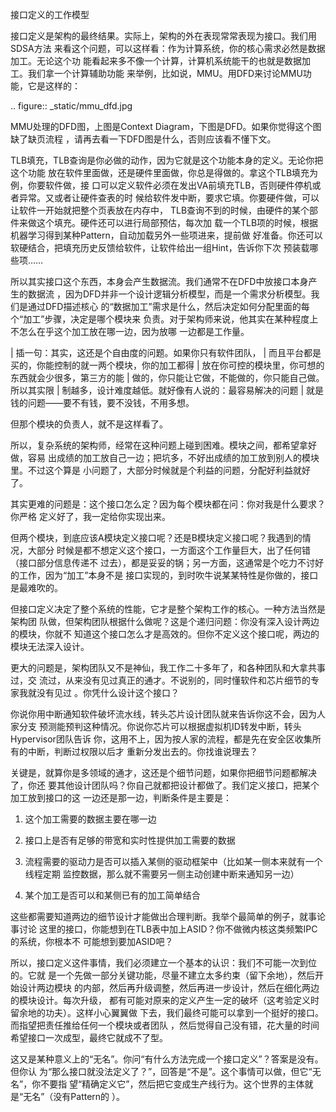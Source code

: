     
接口定义的工作模型

接口定义是架构的最终结果。实际上，架构的外在表现常常表现为接口。我们用SDSA方法
来看这个问题，可以这样看：作为计算系统，你的核心需求必然是数据加工。无论这个功
能看起来多不像一个计算，计算机系统能干的也就是数据加工。我们拿一个计算辅助功能
来举例，比如说，MMU。用DFD来讨论MMU功能，它是这样的：

  .. figure:: _static/mmu_dfd.jpg

MMU处理的DFD图，上图是Context Diagram，下图是DFD。如果你觉得这个图缺了缺页流程
，请再去看一下DFD图是什么，否则应该看不懂下文。

TLB填充，TLB查询是你必做的动作，因为它就是这个功能本身的定义。无论你把这个功能
放在软件里面做，还是硬件里面做，你总是得做的。拿这个TLB填充为例，你要软件做，接
口可以定义软件必须在发出VA前填充TLB，否则硬件停机或者异常。又或者让硬件查表的时
候给软件发中断，要求它填。你要硬件做，可以让软件一开始就把整个页表放在内存中，
TLB查询不到的时候，由硬件的某个部件来做这个填充。硬件还可以进行局部预估，每次加
载一个TLB项的时候，根据机器学习得到某种Pattern，自动加载另外一些项进来，提前做
好准备。你还可以软硬结合，把填充历史反馈给软件，让软件给出一组Hint，告诉你下次
预装载哪些项……

所以其实接口这个东西，本身会产生数据流。我们通常不在DFD中放接口本身产生的数据流
，因为DFD并非一个设计逻辑分析模型，而是一个需求分析模型。我们是通过DFD描述核心
的“数据加工”需求是什么，然后决定如何分配里面的每个“加工”步骤，决定是哪个模块来
负责。对于架构师来说，他其实在某种程度上不怎么在乎这个加工放在哪一边，因为放哪
一边都是工作量。

  | 插一句：其实，这还是个自由度的问题。如果你只有软件团队，
  | 而且平台都是买的，你能控制的就一两个模块，你的加工都得
  | 放在你可控的模块里，你可想的东西就会少很多，第三方的能
  | 做的，你只能让它做，不能做的，你只能自己做。所以其实限
  | 制越多，设计难度越低。就好像有人说的：最容易解决的问题
  | 就是钱的问题——要不有钱，要不没钱，不用多想。

但那个模块的负责人，就不是这样看了。

所以，复杂系统的架构师，经常在这种问题上碰到困难。模块之间，都希望拿好做，容易
出成绩的加工放自己一边；把坑多，不好出成绩的加工放到别人的模块里。不过这个算是
小问题了，大部分时候就是个利益的问题，分配好利益就好了。

其实更难的问题是：这个接口怎么定？因为每个模块都在问：你对我是什么要求？你严格
定义好了，我一定给你实现出来。

但两个模块，到底应该A模块定义接口呢？还是B模块定义接口呢？我遇到的情况，大部分
时候是都不想定义这个接口，一方面这个工作量巨大，出了任何错（接口部分信息传递不
过去），都是妥妥的锅；另一方面，这通常是个吃力不讨好的工作，因为“加工”本身不是
接口实现的，到时吹牛说某某特性是你做的，接口是最难吹的。

但接口定义决定了整个系统的性能，它才是整个架构工作的核心。一种方法当然是架构团
队做，但架构团队根据什么做呢？这是个递归问题：你没有深入设计两边的模块，你就不
知道这个接口怎么才是高效的。但你不定义这个接口呢，两边的模块无法深入设计。

更大的问题是，架构团队又不是神仙，我工作二十多年了，和各种团队和大拿共事过，交
流过，从来没有见过真正的通才。不说别的，同时懂软件和芯片细节的专家我就没有见过
。你凭什么设计这个接口？

你说你用中断通知软件破坏流水线，转头芯片设计团队就来告诉你这不会，因为人家分支
预测能预判这种情况。你说你芯片可以根据虚拟机ID转发中断，转头Hypervisor团队告诉
你，这用不上，因为按人家的流程，都是先在安全区收集所有的中断，判断过权限以后才
重新分发出去的。你找谁说理去？

关键是，就算你是多领域的通才，这还是个细节问题，如果你把细节问题都解决了，你还
要其他设计团队吗？你自己就都把设计都做了。我们定义接口，把某个加工放到接口的这
一边还是那一边，判断条件是主要是：

1. 这个加工需要的数据主要在哪一边

2. 接口上是否有足够的带宽和实时性提供加工需要的数据

3. 流程需要的驱动力是否可以插入某侧的驱动框架中（比如某一侧本来就有一个线程定期
  监控数据，那么就不需要另一侧主动创建中断来通知另一边）

4. 某个加工是否可以和某侧已有的加工简单结合

这些都需要知道两边的细节设计才能做出合理判断。我举个最简单的例子，就事论事讨论
这里的接口，你能想到在TLB表中加上ASID？你不做微内核这类频繁IPC的系统，你根本不
可能想到要加ASID吧？

所以，接口定义这件事情，我们必须建立一个基本的认识：我们不可能一次到位的。它就
是一个先做一部分关键功能，尽量不建立太多约束（留下余地），然后开始设计两边模块
的内部，然后再升级调整，然后再进一步设计，然后在细化两边的模块设计。每次升级，
都有可能对原来的定义产生一定的破坏（这考验定义时留余地的功夫）。这样小心翼翼做
下去，我们最终可能可以拿到一个挺好的接口。而指望把责任推给任何一个模块或者团队
，然后觉得自己没有错，花大量的时间希望接口一次成型，最终它就成不了型。

这又是某种意义上的“无名”。你问“有什么方法完成一个接口定义”？答案是没有。但你认
为“那么接口就没法定义了？”，回答是“不是”。这个事情可以做，但它“无名”，你不要指
望“精确定义它”，然后把它变成生产线行为。这个世界的主体就是“无名”（没有Pattern的
）。
